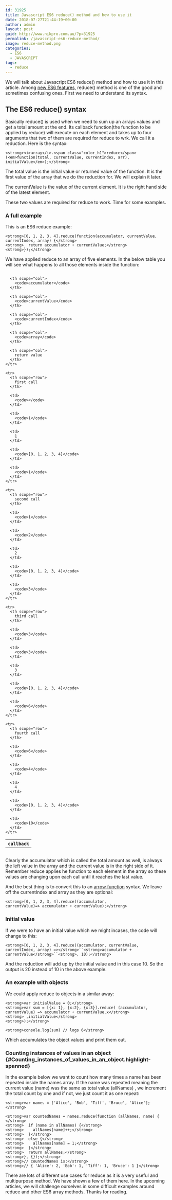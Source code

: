```yaml
---
id: 31925
title: Javascript ES6 reduce() method and how to use it
date: 2018-07-27T21:44:19+00:00
author: admin
layout: post
guid: http://www.nikpro.com.au/?p=31925
permalink: /javascript-es6-reduce-method/
image: reduce-method.png
categories:
  - ES6
  - JAVASCRIPT
tags:
  - reduce
---
```

We will talk about Javascript ES6 reduce() method and how to use it in this article. Among [new ES6 features](http://www.nikpro.com.au/javascript-es6-maps-with-examples/), reduce() method is one of the good and sometimes confusing ones. First we need to understand its syntax.

## The ES6 reduce() syntax

Basically reduce() is used when we need to sum up an arrays values and get a total amount at the end. Its callback function(the function to be applied by reduce) will execute on each element and takes up to four arguments that two of them are required for reduce to wrk. We call it a reduction. Here is the syntax:

`<strong><i>array</i>.<span class="color_h1">reduce</span>(<em>function(total, currentValue, currentIndex, arr), initialValue</em>);</strong>`

The total value is the initial value or returned value of the function. It is the first value of the array that we do the reduction for. We will explain it later.

The currentValue is the value of the current element. It is the right hand side of the latest element.

These two values are required for reduce to work. Time for some examples.

### A full example

This is an ES6 reduce example:

`<strong>[0, 1, 2, 3, 4].reduce(function(accumulator, currentValue, currentIndex, array) {</strong>`  
`<strong>  return accumulator + currentValue;</strong>`  
`<strong>});</strong>`

We have applied reduce to an array of five elements. In the below table you will see what happens to all those elements inside the function:

<div style="overflow-x: auto;">
  <table>
    <tr>
      <th scope="col">
        <code>callback</code>
      </th>
      
      <th scope="col">
        <code>accumulator</code>
      </th>
      
      <th scope="col">
        <code>currentValue</code>
      </th>
      
      <th scope="col">
        <code>currentIndex</code>
      </th>
      
      <th scope="col">
        <code>array</code>
      </th>
      
      <th scope="col">
        return value
      </th>
    </tr>
    
    <tr>
      <th scope="row">
        first call
      </th>
      
      <td>
        <code></code>
      </td>
      
      <td>
        <code>1</code>
      </td>
      
      <td>
        1
      </td>
      
      <td>
        <code>[0, 1, 2, 3, 4]</code>
      </td>
      
      <td>
        <code>1</code>
      </td>
    </tr>
    
    <tr>
      <th scope="row">
        second call
      </th>
      
      <td>
        <code>1</code>
      </td>
      
      <td>
        <code>2</code>
      </td>
      
      <td>
        2
      </td>
      
      <td>
        <code>[0, 1, 2, 3, 4]</code>
      </td>
      
      <td>
        <code>3</code>
      </td>
    </tr>
    
    <tr>
      <th scope="row">
        third call
      </th>
      
      <td>
        <code>3</code>
      </td>
      
      <td>
        <code>3</code>
      </td>
      
      <td>
        3
      </td>
      
      <td>
        <code>[0, 1, 2, 3, 4]</code>
      </td>
      
      <td>
        <code>6</code>
      </td>
    </tr>
    
    <tr>
      <th scope="row">
        fourth call
      </th>
      
      <td>
        <code>6</code>
      </td>
      
      <td>
        <code>4</code>
      </td>
      
      <td>
        4
      </td>
      
      <td>
        <code>[0, 1, 2, 3, 4]</code>
      </td>
      
      <td>
        <code>10</code>
      </td>
    </tr>
  </table>
</div>

Clearly the accumulator which is called the total amount as well, is always the left value in the array and the current value is in the right side of it. Remember reduce applies he function to each element in the array so these values are changing upon each call until it reaches the last value.

And the best thing is to convert this to an [arrow function](http://www.nikpro.com.au/all-you-need-to-know-about-arrow-functions-in-javascript/) syntax. We leave off the currentIndex and array as they are optional:

`<strong>[0, 1, 2, 3, 4].reduce((accumulator, currentValue)=> accumulator + currentValue);</strong>`

### Initial value

If we were to have an initial value which we might incases, the code will change to this:

`<strong>[0, 1, 2, 3, 4].reduce((accumulator, currentValue, currentIndex, array) =></strong>``<strong>accumulator + currentValue</strong>``<strong>, 10);</strong>`

And the reduction will add up by the initial value and in this case 10. So the output is 20 instead of 10 in the above example.

### An example with objects

We could apply reduce to objects in a similar away:

`<strong>var initialValue = 0;</strong>`  
`<strong>var sum = [{x: 1}, {x:2}, {x:3}].reduce( (accumulator, currentValue) => accumulator + currentValue.x</strong>`  
`<strong> ,initialValue</strong>`  
`<strong>);</strong>`

`<strong>console.log(sum) // logs 6</strong>`

Which accumulates the object values and print them out.

### <span class="highlight-span">Counting instances of values in an object</span> {#Counting_instances_of_values_in_an_object.highlight-spanned}

In the example below we want to count how many times a name has been repeated inside the names array. If the name was repeated meaning the current value (name) was the same as total value (allNames) , we increment the total count by one and if not, we just count it as one repeat:

`<strong>var names = ['Alice', 'Bob', 'Tiff', 'Bruce', 'Alice'];</strong>`

`<strong>var countedNames = names.reduce(function (allNames, name) { </strong>`  
`<strong>  if (name in allNames) {</strong>`  
`<strong>    allNames[name]++;</strong>`  
`<strong>  }</strong>`  
`<strong>  else {</strong>`  
`<strong>    allNames[name] = 1;</strong>`  
`<strong>  }</strong>`  
`<strong>  return allNames;</strong>`  
`<strong>}, {});</strong>`  
`<strong>// countedNames is:</strong>`  
`<strong>// { 'Alice': 2, 'Bob': 1, 'Tiff': 1, 'Bruce': 1 }</strong>`

There are lots of different use cases for reduce as it is a very useful and multipurpose method. We have shown a few of them here. In the upcoming articles, we will challenge ourselves in some difficult examples around reduce and other ES6 array methods. Thanks for reading.
